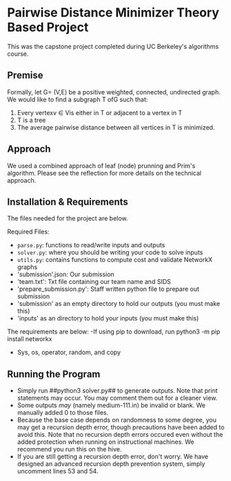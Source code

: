 # Pairwise Distance Minimizer Theory Based Project

This was the capstone project completed during UC Berkeley's algorithms course. 

## Premise
Formally, let G= (V,E) be a positive weighted, connected, undirected graph.  We would like to find a subgraph T ofG such that:
1. Every vertexv ∈ Vis either in T or adjacent to a vertex in T
2. T is a tree
3. The average pairwise distance between all vertices in T is minimized.



## Approach
We used a combined approach of leaf (node) prunning and Prim's algorithm. 
Please see the reflection for more details on the technical approach.

## Installation & Requirements
The files needed for the project are below.

Required Files:
- `parse.py`: functions to read/write inputs and outputs
- `solver.py`: where you should be writing your code to solve inputs
- `utils.py`: contains functions to compute cost and validate NetworkX graphs
- 'submission'.json: Our submission
- 'team.txt': Txt file containing our team name and SIDS
- 'prepare_submission.py': Staff written python file to prepare out submission
- 'submission' as an empty directory to hold our outputs (you must make this)
- 'inputs' as an directory to hold your inputs (you must make this)


The requirements are below:
-If using pip to download, run python3 -m pip install networkx
- Sys, os, operator, random, and copy

## Running the Program
- Simply run ##python3 solver.py## to generate outputs. Note that print statements may occur. You may comment them out
for a cleaner view.
- Some outputs *may* (namely medium-111.in) be invalid or blank. We manually added 0 to those files.
- Because the base case depends on randomness to some degree, you may get a recursion depth error, though
precautions have been added to avoid this. Note that no recursion depth errors occured even without the added
protection when running on instructional machines. We recommend you run this on the hive.
- If you are still getting a recursion depth error, don't worry. We have designed an advanced recursion depth prevention system, simply
uncomment lines 53 and 54.
